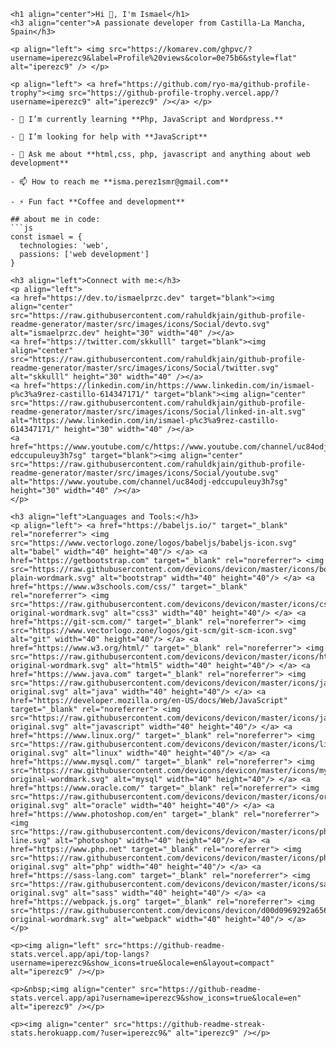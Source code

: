 ```
<h1 align="center">Hi 👋, I'm Ismael</h1>
<h3 align="center">A passionate developer from Castilla-La Mancha, Spain</h3>

<p align="left"> <img src="https://komarev.com/ghpvc/?username=iperezc9&label=Profile%20views&color=0e75b6&style=flat" alt="iperezc9" /> </p>

<p align="left"> <a href="https://github.com/ryo-ma/github-profile-trophy"><img src="https://github-profile-trophy.vercel.app/?username=iperezc9" alt="iperezc9" /></a> </p>

- 🌱 I’m currently learning **Php, JavaScript and Wordpress.**

- 🤝 I’m looking for help with **JavaScript**

- 💬 Ask me about **html,css, php, javascript and anything about web development**

- 📫 How to reach me **isma.perez1smr@gmail.com**

- ⚡ Fun fact **Coffee and development**

## about me in code:
```js 
const ismael = {
  technologies: 'web',
  passions: ['web development']
}

<h3 align="left">Connect with me:</h3>
<p align="left">
<a href="https://dev.to/ismaelprzc.dev" target="blank"><img align="center" src="https://raw.githubusercontent.com/rahuldkjain/github-profile-readme-generator/master/src/images/icons/Social/devto.svg" alt="ismaelprzc.dev" height="30" width="40" /></a>
<a href="https://twitter.com/skkulll" target="blank"><img align="center" src="https://raw.githubusercontent.com/rahuldkjain/github-profile-readme-generator/master/src/images/icons/Social/twitter.svg" alt="skkulll" height="30" width="40" /></a>
<a href="https://linkedin.com/in/https://www.linkedin.com/in/ismael-p%c3%a9rez-castillo-614347171/" target="blank"><img align="center" src="https://raw.githubusercontent.com/rahuldkjain/github-profile-readme-generator/master/src/images/icons/Social/linked-in-alt.svg" alt="https://www.linkedin.com/in/ismael-p%c3%a9rez-castillo-614347171/" height="30" width="40" /></a>
<a href="https://www.youtube.com/c/https://www.youtube.com/channel/uc84odj-edccupuleuy3h7sg" target="blank"><img align="center" src="https://raw.githubusercontent.com/rahuldkjain/github-profile-readme-generator/master/src/images/icons/Social/youtube.svg" alt="https://www.youtube.com/channel/uc84odj-edccupuleuy3h7sg" height="30" width="40" /></a>
</p>

<h3 align="left">Languages and Tools:</h3>
<p align="left"> <a href="https://babeljs.io/" target="_blank" rel="noreferrer"> <img src="https://www.vectorlogo.zone/logos/babeljs/babeljs-icon.svg" alt="babel" width="40" height="40"/> </a> <a href="https://getbootstrap.com" target="_blank" rel="noreferrer"> <img src="https://raw.githubusercontent.com/devicons/devicon/master/icons/bootstrap/bootstrap-plain-wordmark.svg" alt="bootstrap" width="40" height="40"/> </a> <a href="https://www.w3schools.com/css/" target="_blank" rel="noreferrer"> <img src="https://raw.githubusercontent.com/devicons/devicon/master/icons/css3/css3-original-wordmark.svg" alt="css3" width="40" height="40"/> </a> <a href="https://git-scm.com/" target="_blank" rel="noreferrer"> <img src="https://www.vectorlogo.zone/logos/git-scm/git-scm-icon.svg" alt="git" width="40" height="40"/> </a> <a href="https://www.w3.org/html/" target="_blank" rel="noreferrer"> <img src="https://raw.githubusercontent.com/devicons/devicon/master/icons/html5/html5-original-wordmark.svg" alt="html5" width="40" height="40"/> </a> <a href="https://www.java.com" target="_blank" rel="noreferrer"> <img src="https://raw.githubusercontent.com/devicons/devicon/master/icons/java/java-original.svg" alt="java" width="40" height="40"/> </a> <a href="https://developer.mozilla.org/en-US/docs/Web/JavaScript" target="_blank" rel="noreferrer"> <img src="https://raw.githubusercontent.com/devicons/devicon/master/icons/javascript/javascript-original.svg" alt="javascript" width="40" height="40"/> </a> <a href="https://www.linux.org/" target="_blank" rel="noreferrer"> <img src="https://raw.githubusercontent.com/devicons/devicon/master/icons/linux/linux-original.svg" alt="linux" width="40" height="40"/> </a> <a href="https://www.mysql.com/" target="_blank" rel="noreferrer"> <img src="https://raw.githubusercontent.com/devicons/devicon/master/icons/mysql/mysql-original-wordmark.svg" alt="mysql" width="40" height="40"/> </a> <a href="https://www.oracle.com/" target="_blank" rel="noreferrer"> <img src="https://raw.githubusercontent.com/devicons/devicon/master/icons/oracle/oracle-original.svg" alt="oracle" width="40" height="40"/> </a> <a href="https://www.photoshop.com/en" target="_blank" rel="noreferrer"> <img src="https://raw.githubusercontent.com/devicons/devicon/master/icons/photoshop/photoshop-line.svg" alt="photoshop" width="40" height="40"/> </a> <a href="https://www.php.net" target="_blank" rel="noreferrer"> <img src="https://raw.githubusercontent.com/devicons/devicon/master/icons/php/php-original.svg" alt="php" width="40" height="40"/> </a> <a href="https://sass-lang.com" target="_blank" rel="noreferrer"> <img src="https://raw.githubusercontent.com/devicons/devicon/master/icons/sass/sass-original.svg" alt="sass" width="40" height="40"/> </a> <a href="https://webpack.js.org" target="_blank" rel="noreferrer"> <img src="https://raw.githubusercontent.com/devicons/devicon/d00d0969292a6569d45b06d3f350f463a0107b0d/icons/webpack/webpack-original-wordmark.svg" alt="webpack" width="40" height="40"/> </a> </p>

<p><img align="left" src="https://github-readme-stats.vercel.app/api/top-langs?username=iperezc9&show_icons=true&locale=en&layout=compact" alt="iperezc9" /></p>

<p>&nbsp;<img align="center" src="https://github-readme-stats.vercel.app/api?username=iperezc9&show_icons=true&locale=en" alt="iperezc9" /></p>

<p><img align="center" src="https://github-readme-streak-stats.herokuapp.com/?user=iperezc9&" alt="iperezc9" /></p>

